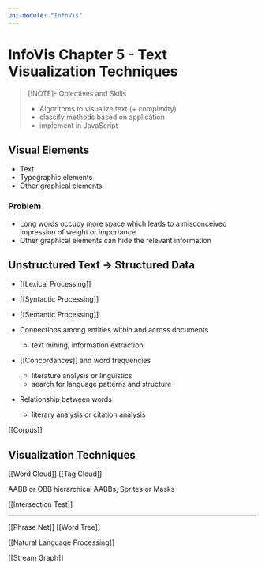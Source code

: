```yaml
---
uni-module: "InfoVis"
---
```


# InfoVis Chapter 5 - Text Visualization Techniques

> [!NOTE]- Objectives and Skills
>
> - Algorithms to visualize text (+ complexity)
> - classify methods based on application
> - implement in JavaScript

## Visual Elements

- Text
- Typographic elements
- Other graphical elements

### Problem

- Long words occupy more space which leads to a misconceived impression of weight or importance
- Other graphical elements can hide the relevant information

## Unstructured Text → Structured Data

- [[Lexical Processing]]
- [[Syntactic Processing]]
- [[Semantic Processing]]

- Connections among entities within and across documents
  - text mining, information extraction
- [[Concordances]] and word frequencies
  - literature analysis or linguistics
  - search for language patterns and structure
- Relationship between words
  - literary analysis or citation analysis

[[Corpus]]

## Visualization Techniques

[[Word Cloud]]
[[Tag Cloud]]

AABB or OBB
hierarchical AABBs, Sprites or Masks

[[Intersection Test]]

---

[[Phrase Net]]
[[Word Tree]]

[[Natural Language Processing]]

[[Stream Graph]]
